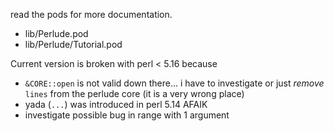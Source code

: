 read the pods for more documentation.

* lib/Perlude.pod
* lib/Perlude/Tutorial.pod

Current version is broken with perl < 5.16 because

* `&CORE::open` is not valid down there... i have to investigate
 or just *remove* `lines` from the perlude core (it is a very wrong place)
* yada (`...`) was introduced in perl 5.14 AFAIK
* investigate possible bug in range with 1 argument
